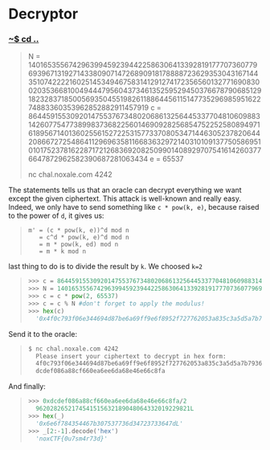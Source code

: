 # Decryptor

### [~$ cd ..](../)

> N = 140165355674296399459239442258630641339281917770736077969396713192714338090714726890918178888723629353043167144351074222216025145349467583141291274172356560132771690830020353668100494447956043734613525952945037667879068512918232837185005693504551982611886445611514773529698595162274883360353962852882911457919
> c = 86445915530920147553767348020686132564453377048106098831426077547738998373682256014690928256854752252580894971618956714013602556152722531577337080534714463052378206442086672725486411296963581166836329721403101091377505869510101752378162287172126836920825099014089297075416142603776647872962582390687281063434
> e = 65537
>
> nc chal.noxale.com 4242 

The statements tells us that an oracle can decrypt everything we want except the given ciphertext. This attack is well-known and really easy. Indeed, 
we only have to send something like `c * pow(k, e)`, because raised to the power of `d`, it gives us:

> ```
> m' = (c * pow(k, e))^d mod n
>    = c^d * pow(k, e)^d mod n
>	 = m * pow(k, ed) mod n
> 	 = m * k mod n
> ```

last thing to do is to divide the result by `k`. We choosed `k=2`

> ```python
> >>> c = 86445915530920147553767348020686132564453377048106098831426077547738998373682256014690928256854752252580894971618956714013602556152722531577337080534714463052378206442086672725486411296963581166836329721403101091377505869510101752378162287172126836920825099014089297075416142603776647872962582390687281063434
> >>> N = 140165355674296399459239442258630641339281917770736077969396713192714338090714726890918178888723629353043167144351074222216025145349467583141291274172356560132771690830020353668100494447956043734613525952945037667879068512918232837185005693504551982611886445611514773529698595162274883360353962852882911457919
> >>> c = c * pow(2, 65537)
> >>> c = c % N #don't forget to apply the modulus!
> >>> hex(c)
>	'0x4f0c793f06e344694d87be6a69ff9e6f8952f727762053a835c3a5d5a7b7936bd40c1d032cd4f7e00612e2ce6928efed48d81c694d2c2d0697181a9f7a01169a2b72c62e190b6964d66078705b56589d6f8ddb707c98f05d195eaa1bf336eca09eb1fe25bb3dfbc47a15fb056ed9f61b84965093fb800e59bc9868a9466a497L'
> ```

Send it to the oracle:

> ```sh
> $ nc chal.noxale.com 4242 
>	Please insert your ciphertext to decrypt in hex form:
>	4f0c793f06e344694d87be6a69ff9e6f8952f727762053a835c3a5d5a7b7936bd40c1d032cd4f7e00612e2ce6928efed48d81c694d2c2d0697181a9f7a01169a2b72c62e190b6964d66078705b56589d6f8ddb707c98f05d195eaa1bf336eca09eb1fe25bb3dfbc47a15fb056ed9f61b84965093fb800e59bc9868a9466a497
>	dcdef086a88cf660ea6ee6da68e46e66c8fa
> ```

And finally:

> ```python
> >>> 0xdcdef086a88cf660ea6ee6da68e46e66c8fa/2
>	9620282652174541515632189048064332019229821L
> >>> hex(_)
>	'0x6e6f784354467b307537736d34723733647dL'
> >>> _[2:-1].decode('hex')
>	'noxCTF{0u7sm4r73d}'
> ```
